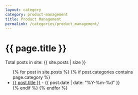 ```yaml
---
layout: category
category: product-management
title: Product Management
permalink: /categories/product_management/
---
```

<h1>{{ page.title }}</h1>
<p>Total posts in site: {{ site.posts | size }}</p>


<ul>
  {% for post in site.posts %}
    {% if post.categories contains page.category %}
      <li>
        <a href="{{ post.url }}">{{ post.title }}</a> - {{ post.date | date: "%Y-%m-%d" }}
      </li>
    {% endif %}
  {% endfor %}
</ul>
